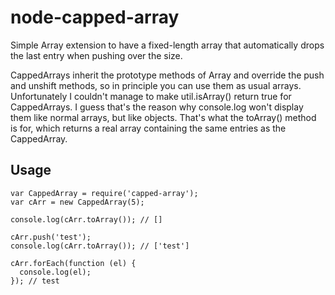 node-capped-array
=================

Simple Array extension to have a fixed-length array that automatically drops the last entry when pushing over the size.

CappedArrays inherit the prototype methods of Array and override the push and unshift methods, so in principle you can
use them as usual arrays.
Unfortunately I couldn't manage to make util.isArray() return true for CappedArrays. I guess that's the reason why
console.log won't display them like normal arrays, but like objects. That's what the toArray() method is for,
which returns a real array containing the same entries as the CappedArray.

Usage
-----

    var CappedArray = require('capped-array');
    var cArr = new CappedArray(5);

    console.log(cArr.toArray()); // []

    cArr.push('test');
    console.log(cArr.toArray()); // ['test']

    cArr.forEach(function (el) {
      console.log(el);
    }); // test
